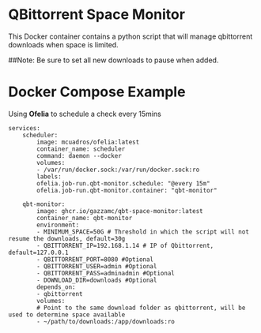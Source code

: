 # QBittorrent Space Monitor

This Docker container contains a python script that will manage qbittorrent downloads when space is limited.

##Note:
Be sure to set all new downloads to pause when added.

# Docker Compose Example
Using **Ofelia** to schedule a check every 15mins

```
services:
    scheduler:
        image: mcuadros/ofelia:latest
        container_name: scheduler
        command: daemon --docker
        volumes:
        - /var/run/docker.sock:/var/run/docker.sock:ro
        labels:
        ofelia.job-run.qbt-monitor.schedule: "@every 15m"
        ofelia.job-run.qbt-monitor.container: "qbt-monitor"

    qbt-monitor:
        image: ghcr.io/gazzamc/qbt-space-monitor:latest
        container_name: qbt-monitor
        environment:
        - MINIMUM_SPACE=50G # Threshold in which the script will not resume the downloads, default=30g
        - QBITTORRENT_IP=192.168.1.14 # IP of Qbittorrent, default=127.0.0.1
        - QBITTORRENT_PORT=8080 #Optional
        - QBITTORRENT_USER=admin #Optional
        - QBITTORRENT_PASS=adminadmin #Optional
        - DOWNLOAD_DIR=downloads #Optional
        depends_on:
        - qbittorrent
        volumes:
        # Point to the same download folder as qbittorrent, will be used to determine space available
        - ~/path/to/downloads:/app/downloads:ro

```
